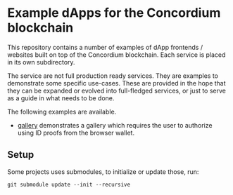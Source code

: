 # Example dApps for the Concordium blockchain

This repository contains a number of examples of dApp frontends / websites built on top
of the Concordium blockchain. Each service is placed in its own subdirectory.

The service are not full production ready services. They are examples to
demonstrate some specific use-cases. These are provided in the hope that they
can be expanded or evolved into full-fledged services, or just to serve as a
guide in what needs to be done.

The following examples are available.

- [gallery](./gallery/) demonstrates a gallery which requires the user to authorize using ID proofs from the browser wallet.

## Setup

Some projects uses submodules, to initialize or update those, run:
```
git submodule update --init --recursive
```

